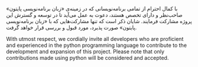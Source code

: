 با کمال احترام از تمامی برنامه‌نویسانی که در زمینه‌ی «زبان برنامه‌نویسی پایتون» صاحب‌نظر و دارای تخصص هستند، دعوت به عمل می‌آید تا در توسعه و گسترش این پروژه مشارکت فرمایند. شایان ذکر است که تنها مشارکت‌هایی که با «زبان برنامه‌نویسی پایتون» صورت پذیرد، مورد قبول و بررسی قرار خواهد گرفت.

With utmost respect, we cordially invite all developers who are proficient and experienced in the python programming language to contribute to the development and expansion of this project. Please note that only contributions made using python will be considered and accepted.
